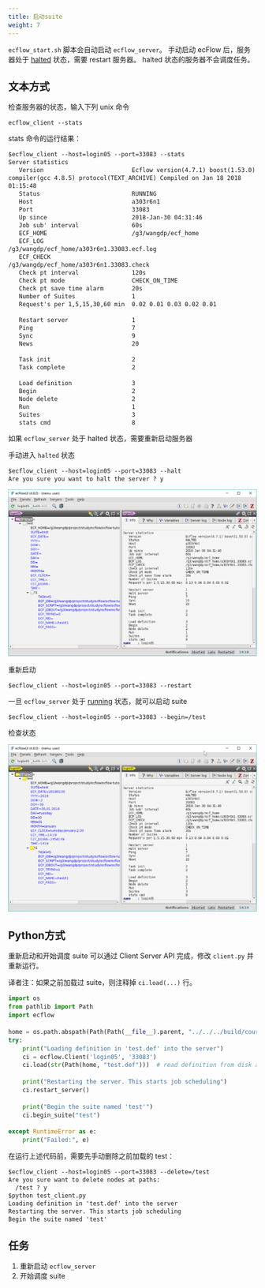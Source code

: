 ```yaml
---
title: 启动suite
weight: 7
---
```


`ecflow_start.sh` 脚本会自动启动 `ecflow_server`。
手动启动 ecFlow 后，服务器处于 [halted](https://software.ecmwf.int/wiki/display/ECFLOW/Glossary#term-halted) 状态，需要 restart 服务器。
halted 状态的服务器不会调度任务。

## 文本方式

检查服务器的状态，输入下列 unix 命令

```
ecflow_client --stats
```

stats 命令的运行结果：

```
$ecflow_client --host=login05 --port=33083 --stats
Server statistics
   Version                         Ecflow version(4.7.1) boost(1.53.0) compiler(gcc 4.8.5) protocol(TEXT_ARCHIVE) Compiled on Jan 18 2018 01:15:48
   Status                          RUNNING
   Host                            a303r6n1
   Port                            33083
   Up since                        2018-Jan-30 04:31:46
   Job sub' interval               60s
   ECF_HOME                        /g3/wangdp/ecf_home
   ECF_LOG                         /g3/wangdp/ecf_home/a303r6n1.33083.ecf.log
   ECF_CHECK                       /g3/wangdp/ecf_home/a303r6n1.33083.check
   Check pt interval               120s
   Check pt mode                   CHECK_ON_TIME
   Check pt save time alarm        20s
   Number of Suites                1
   Request's per 1,5,15,30,60 min  0.02 0.01 0.03 0.02 0.01

   Restart server                  1
   Ping                            7
   Sync                            9
   News                            20

   Task init                       2
   Task complete                   2

   Load definition                 3
   Begin                           2
   Node delete                     2
   Run                             1
   Suites                          3
   stats cmd                       8
```

如果 `ecflow_server` 处于 halted 状态，需要重新启动服务器

手动进入 `halted` 状态

```
$ecflow_client --host=login05 --port=33083 --halt
Are you sure you want to halt the server ? y
```

![](asset/ecflowui_start_suite_halt.png)

重新启动

```
$ecflow_client --host=login05 --port=33083 --restart
```

一旦 `ecflow_server` 处于 [running](https://software.ecmwf.int/wiki/display/ECFLOW/Glossary#term-running) 状态，就可以启动 suite

```
$ecflow_client --host=login05 --port=33083 --begin=/test
```

检查状态

![](asset/ecflowui_start_suite_begin.png)

## Python方式

重新启动和开始调度 suite 可以通过 Client Server API 完成，修改 `client.py` 并重新运行。

译者注：如果之前加载过 suite，则注释掉 `ci.load(...)` 行。

```py
import os
from pathlib import Path
import ecflow

home = os.path.abspath(Path(Path(__file__).parent, "../../../build/course"))
try:
    print("Loading definition in 'test.def' into the server")
    ci = ecflow.Client('login05', '33083')
    ci.load(str(Path(home, "test.def")))  # read definition from disk and load into the server

    print("Restarting the server. This starts job scheduling")
    ci.restart_server()

    print("Begin the suite named 'test'")
    ci.begin_suite("test")

except RuntimeError as e:
    print("Failed:", e)
```

在运行上述代码前，需要先手动删除之前加载的 test：

```
$ecflow_client --host=login05 --port=33083 --delete=/test
Are you sure want to delete nodes at paths:
  /test ? y
$python test_client.py
Loading definition in 'test.def' into the server
Restarting the server. This starts job scheduling
Begin the suite named 'test'
```

## 任务

1. 重新启动 `ecflow_server`
2. 开始调度 suite
